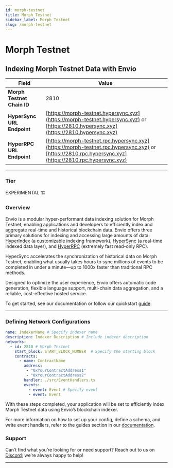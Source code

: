 ```yaml
---
id: morph-testnet
title: Morph Testnet
sidebar_label: Morph Testnet
slug: /morph-testnet
---
```


# Morph Testnet

## Indexing Morph Testnet Data with Envio

| **Field**                     | **Value**                                                                                          |
|-------------------------------|----------------------------------------------------------------------------------------------------|
| **Morph Testnet Chain ID**     | 2810                                                                                            |
| **HyperSync URL Endpoint**    | [https://morph-testnet.hypersync.xyz](https://morph-testnet.hypersync.xyz) or [https://2810.hypersync.xyz](https://2810.hypersync.xyz) |
| **HyperRPC URL Endpoint**     | [https://morph-testnet.rpc.hypersync.xyz](https://morph-testnet.rpc.hypersync.xyz) or [https://2810.rpc.hypersync.xyz](https://2810.rpc.hypersync.xyz) |

---

### Tier

EXPERIMENTAL 🏗️

### Overview

Envio is a modular hyper-performant data indexing solution for Morph Testnet, enabling applications and developers to efficiently index and aggregate real-time and historical blockchain data. Envio offers three primary solutions for indexing and accessing large amounts of data: [HyperIndex](/docs/HyperIndex/overview) (a customizable indexing framework), [HyperSync](/docs/HyperSync/overview) (a real-time indexed data layer), and [HyperRPC](/docs/HyperRPC/overview-hyperrpc) (extremely fast read-only RPC).

HyperSync accelerates the synchronization of historical data on Morph Testnet, enabling what usually takes hours to sync millions of events to be completed in under a minute—up to 1000x faster than traditional RPC methods.

Designed to optimize the user experience, Envio offers automatic code generation, flexible language support, multi-chain data aggregation, and a reliable, cost-effective hosted service.

To get started, see our documentation or follow our quickstart [guide](/docs/HyperIndex/contract-import).

---

### Defining Network Configurations

```yaml
name: IndexerName # Specify indexer name
description: Indexer Description # Include indexer description
networks:
  - id: 2810 # Morph Testnet  
    start_block: START_BLOCK_NUMBER  # Specify the starting block
    contracts:
      - name: ContractName
        address:
         - "0xYourContractAddress1"
         - "0xYourContractAddress2"
        handler: ./src/EventHandlers.ts
        events:
          - event: Event # Specify event
          - event: Event
```

With these steps completed, your application will be set to efficiently index Morph Testnet data using Envio’s blockchain indexer.

For more information on how to set up your config, define a schema, and write event handlers, refer to the guides section in our [documentation](/docs/HyperIndex/configuration-file).

### Support

Can’t find what you’re looking for or need support? Reach out to us on [Discord](https://discord.com/invite/Q9qt8gZ2fX); we’re always happy to help!

---
